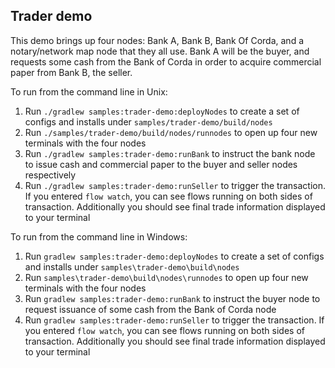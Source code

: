 Trader demo
-----------

This demo brings up four nodes: Bank A, Bank B, Bank Of Corda, and a notary/network map node that they all use. Bank A 
will be the buyer, and requests some cash from the Bank of Corda in order to acquire commercial paper from Bank B, the 
seller.

To run from the command line in Unix:

1. Run ``./gradlew samples:trader-demo:deployNodes`` to create a set of configs and installs under 
   ``samples/trader-demo/build/nodes``
2. Run ``./samples/trader-demo/build/nodes/runnodes`` to open up four new terminals with the four nodes
3. Run ``./gradlew samples:trader-demo:runBank`` to instruct the bank node to issue cash and commercial paper to the 
   buyer and seller nodes respectively
4. Run ``./gradlew samples:trader-demo:runSeller`` to trigger the transaction. If you entered ``flow watch``, you can 
   see flows running on both sides of transaction. Additionally you should see final trade information displayed to 
   your terminal

To run from the command line in Windows:

1. Run ``gradlew samples:trader-demo:deployNodes`` to create a set of configs and installs under 
   ``samples\trader-demo\build\nodes``
2. Run ``samples\trader-demo\build\nodes\runnodes`` to open up four new terminals with the four nodes
3. Run ``gradlew samples:trader-demo:runBank`` to instruct the buyer node to request issuance of some cash from the 
   Bank of Corda node
4. Run ``gradlew samples:trader-demo:runSeller`` to trigger the transaction. If you entered ``flow watch``, you can see 
   flows running on both sides of transaction. Additionally you should see final trade information displayed to your 
   terminal
